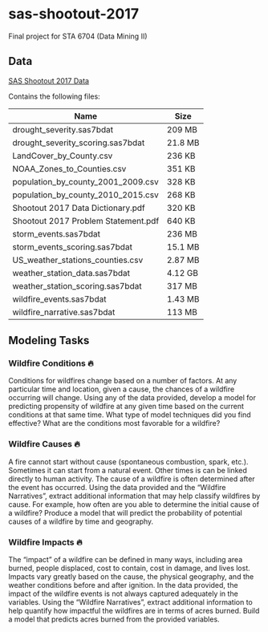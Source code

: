 # sas-shootout-2017
Final project for STA 6704 (Data Mining II)

## Data
[SAS Shootout 2017 Data](http://www.sas.com/events/analytics/us/2017-analytics-shootout-data-package.zip)

Contains the following files:

Name | Size
---- | -----
drought_severity.sas7bdat | 209 MB
drought_severity_scoring.sas7bdat | 21.8 MB
LandCover_by_County.csv | 236 KB
NOAA_Zones_to_Counties.csv | 351 KB
population_by_county_2001_2009.csv | 328 KB
population_by_county_2010_2015.csv | 268 KB
Shootout 2017 Data Dictionary.pdf | 320 KB
Shootout 2017 Problem Statement.pdf | 640 KB
storm_events.sas7bdat | 236 MB
storm_events_scoring.sas7bdat | 15.1 MB
US_weather_stations_counties.csv | 2.87 MB
weather_station_data.sas7bdat | 4.12 GB
weather_station_scoring.sas7bdat | 317 MB
wildfire_events.sas7bdat | 1.43 MB
wildfire_narrative.sas7bdat | 113 MB

## Modeling Tasks

### Wildfire Conditions :fire:
Conditions for wildfires change based on a number of factors. At any particular time and location, given a cause, the chances of a wildfire occurring will change. Using any of the data provided, develop a model for predicting propensity of wildfire at any given time based on the current conditions at that same time. What type of model techniques did you find effective? What are the conditions most favorable for a wildfire?

### Wildfire Causes :fire:
A fire cannot start without cause (spontaneous combustion, spark, etc.). Sometimes it can start from a natural event. Other times is can be linked directly to human activity. The cause of a wildfire is often determined after the event has occurred. Using the data provided and the “Wildfire Narratives”, extract additional information that may help classify wildfires by cause. For example, how often are you able to determine the initial cause of a wildfire? Produce a model that will predict the probability of potential causes of a wildfire by time and geography.

### Wildfire Impacts :fire:
The “impact” of a wildfire can be defined in many ways, including area burned, people displaced, cost to contain, cost in damage, and lives lost. Impacts vary greatly based on the cause, the physical geography, and the weather conditions before and after ignition. In the data provided, the impact of the wildfire events is not always captured adequately in the variables. Using the “Wildfire Narratives”, extract additional information to help quantify how impactful the wildfires are in terms of acres burned. Build a model that predicts acres burned from the provided variables.
